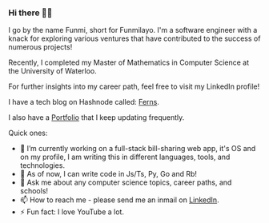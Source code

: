 ### Hi there 👋🏾

I go by the name Funmi, short for Funmilayo. I'm a software engineer with a knack for exploring various ventures that have contributed to the success of numerous projects!

Recently, I completed my Master of Mathematics in Computer Science at the University of Waterloo.

For further insights into my career path, feel free to visit my LinkedIn profile!

I have a tech blog on Hashnode called: [Ferns](https://ferns.hashnode.dev/).

I also have a [Portfolio](https://funmiolaiya.notion.site/aa85981f51b84e199520d2429df6f05e?v=9ed871ef8f66430b9a56d069ee8201f7&pvs=74) that I keep updating frequently.

Quick ones:

-  🔭 I’m currently working on a full-stack bill-sharing web app, it's OS and on my profile, I am writing this in different languages, tools, and technologies.
- 🌱 As of now, I can write code in Js/Ts, Py, Go and Rb!
- 💬 Ask me about any computer science topics, career paths, and schools!
- 📫 How to reach me - please send me an inmail on [LinkedIn](https://www.linkedin.com/in/funmilayo-e-olaiya-167490ba/).
- ⚡ Fun fact: I love YouTube a lot.

